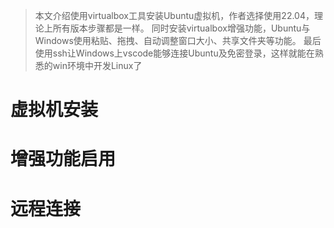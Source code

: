 >本文介绍使用virtualbox工具安装Ubuntu虚拟机，作者选择使用22.04，理论上所有版本步骤都是一样。
>同时安装virtualbox增强功能，Ubuntu与Windows使用粘贴、拖拽、自动调整窗口大小、共享文件夹等功能。
>最后使用ssh让Windows上vscode能够连接Ubuntu及免密登录，这样就能在熟悉的win环境中开发Linux了

# 虚拟机安装

# 增强功能启用

# 远程连接
## 